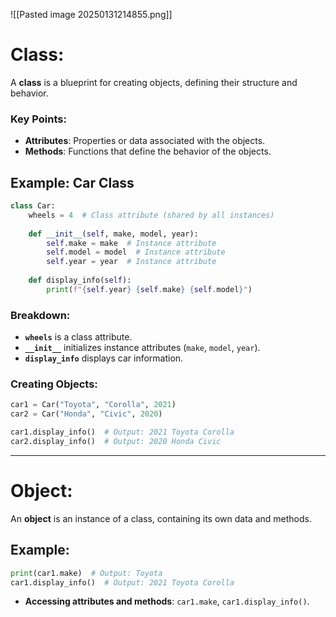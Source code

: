 

![[Pasted image 20250131214855.png]]
# Class:

A **class** is a blueprint for creating objects, defining their structure and behavior.

### Key Points:

- **Attributes**: Properties or data associated with the objects.
- **Methods**: Functions that define the behavior of the objects.

## Example: Car Class

```python
class Car:
    wheels = 4  # Class attribute (shared by all instances)
    
    def __init__(self, make, model, year):
        self.make = make  # Instance attribute
        self.model = model  # Instance attribute
        self.year = year  # Instance attribute
    
    def display_info(self):
        print(f"{self.year} {self.make} {self.model}")
```

### Breakdown:

- **`wheels`** is a class attribute.
- **`__init__`** initializes instance attributes (`make`, `model`, `year`).
- **`display_info`** displays car information.

### Creating Objects:

```python
car1 = Car("Toyota", "Corolla", 2021)
car2 = Car("Honda", "Civic", 2020)

car1.display_info()  # Output: 2021 Toyota Corolla
car2.display_info()  # Output: 2020 Honda Civic
```

---

# Object:

An **object** is an instance of a class, containing its own data and methods.

## Example:

```python
print(car1.make)  # Output: Toyota
car1.display_info()  # Output: 2021 Toyota Corolla
```

- **Accessing attributes and methods**: `car1.make`, `car1.display_info()`.



